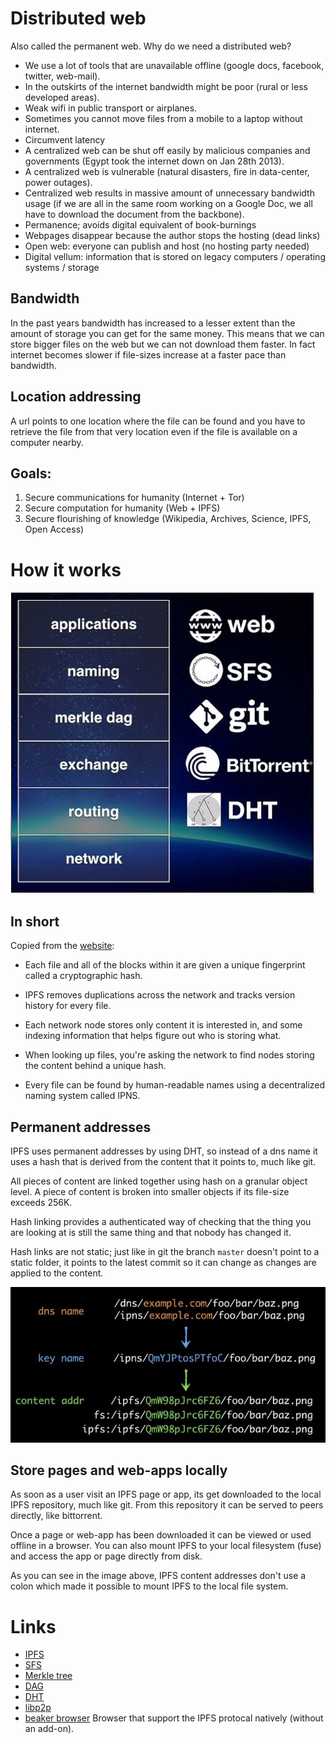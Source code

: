 # Distributed web

Also called the permanent web. Why do we need a distributed web?

- We use a lot of tools that are unavailable offline (google docs, facebook, twitter, web-mail).
- In the outskirts of the internet bandwidth might be poor (rural or less developed areas).
- Weak wifi in public transport or airplanes.
- Sometimes you cannot move files from a mobile to a laptop without internet.
- Circumvent latency
- A centralized web can be shut off easily by malicious companies and governments (Egypt took the internet down on Jan 28th 2013).
- A centralized web is vulnerable (natural disasters, fire in data-center, power outages).
- Centralized web results in massive amount of unnecessary bandwidth usage (if we are all in the same room working on a Google Doc, we all have to download the document from the backbone).
- Permanence; avoids digital equivalent of book-burnings
- Webpages disappear because the author stops the hosting (dead links)
- Open web: everyone can publish and host (no hosting party needed)
- Digital vellum: information that is stored on legacy computers / operating systems / storage

## Bandwidth

In the past years bandwidth has increased to a lesser extent than the amount of storage you can get for the same money. This means that we can store bigger files on the web but we can not download them faster. In fact internet becomes slower if file-sizes increase at a faster pace than bandwidth.

## Location addressing

A url points to one location where the file can be found and you have to retrieve the file from that very location even if the file is available on a computer nearby.

## Goals:

1. Secure communications for humanity (Internet + Tor)
2. Secure computation for humanity (Web + IPFS)
3. Secure flourishing of knowledge (Wikipedia, Archives, Science, IPFS, Open Access)

# How it works

![IPFS stack](./img/ipfs-stack.jpg "IPFS stack")

## In short

Copied from the [website](https://ipfs.io/):

- Each file and all of the blocks within it are given a unique fingerprint called a cryptographic hash.

- IPFS removes duplications across the network and tracks version history for every file.

- Each network node stores only content it is interested in, and some indexing information that helps figure out who is storing what.

- When looking up files, you're asking the network to find nodes storing the content behind a unique hash.

- Every file can be found by human-readable names using a decentralized naming system called IPNS.

## Permanent addresses

IPFS uses permanent addresses by using DHT, so instead of a dns name it uses a hash that is derived from the content that it points to, much like git.

All pieces of content are linked together using hash on a granular object level. A piece of content is broken into smaller objects if its file-size exceeds 256K.

Hash linking provides a authenticated way of checking that the thing you are looking at is still the same thing and that nobody has changed it.

Hash links are not static; just like in git the branch `master` doesn't point to a static folder, it points to the latest commit so it can change as changes are applied to the content.

![IPFS addresses](./img/ipns.jpg "DNS to IPNS to IFS mapping")

## Store pages and web-apps locally

As soon as a user visit an IPFS page or app, its get downloaded to the local IPFS repository, much like git. From this repository it can be served to peers directly, like bittorrent.

Once a page or web-app has been downloaded it can be viewed or used offline in a browser. You can also mount IPFS to your local filesystem (fuse) and access the app or page directly from disk.

As you can see in the image above, IPFS content addresses don't use a colon which made it possible to mount IPFS to the local file system.

# Links
- [IPFS](https://ipfs.io/)
- [SFS](https://en.wikipedia.org/wiki/Self-certifying_File_System)
- [Merkle tree](https://en.wikipedia.org/wiki/Merkle_tree)
- [DAG](https://en.wikipedia.org/wiki/Directed_acyclic_graph)
- [DHT](https://en.wikipedia.org/wiki/Distributed_hash_table)
- [libp2p](https://libp2p.io/)
- [beaker browser](https://beakerbrowser.com/) Browser that support the IPFS protocal natively (without an add-on).